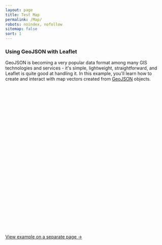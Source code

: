 ```yaml
---
layout: page
title: Test Map
permalink: /Map/
robots: noindex, nofollow
sitemap: false
sort: 1
---
```


<h3>Using GeoJSON with Leaflet</h3>

<p>GeoJSON is becoming a very popular data format among many GIS technologies and services - it's simple, lightweight, straightforward, and Leaflet is quite good at handling it. In this example, you'll learn how to create and interact with map vectors created from <a href="http://geojson.org/">GeoJSON</a> objects.</p>

<div id="map" class="map" style="height: 450px"></div>

<script src="../examples/sample-geojson-test.js"></script>
<script>

	var radius = 1000;
	var lat = 52.753;
	var lng = 39.298;

	var map = L.map('map', {
		minZoom: 3
	}).setView([lat, lng], 12);

	var osm = L.tileLayer(MB_URL, {
		attribution: MB_ATTR,
		id: 'mapbox.light'
	});

	osm.addTo(map);

	L.control.scale().addTo(map); // Пример отображения масштаба


var sale = new L.LayerGroup();

L.circle([52.753, 39.298], 300, {
  stroke: false,
  fillColor: 'green',
  fillOpacity: 0.7
}).addTo(sale);

L.control.layers({
  "Open Street Map" : osm
}, {
  "just Point": sale
}).addTo(map);

	// control that shows state info on hover
	var info = L.control();

	info.onAdd = function (map) {
		this._div = L.DomUtil.create('div', 'info legend');
		this.update();
		return this._div;
	};

	info.update = function (props) {
		this._div.innerHTML = '<h4>Координаты центра</h4>' +  (props ?
			'lan: ' + props.latlng.lat + '<br />lng: ' + props.latlng.lng : 'Координат нет');
	};

	info.addTo(map);


	var bounds = [[52.505, 39.23], [52.5, 39.25]];

	var rect = L.rectangle(bounds, {
		color: 'blue',
		weight: 1
	}).on('click', function (e) {
	    // There event is event object
	    // there e.type === 'click'
	    // there e.lanlng === L.LatLng on map
	    // there e.target.getLatLngs() - your rectangle coordinates
	    // but e.target !== rect
	    // info.update(e);  // bug
	    console.info(e);
	}).addTo(map);


	var baseballIcon = L.icon({
		iconUrl: '../examples/geojson/baseball-marker.png',
		iconSize: [32, 37],
		iconAnchor: [16, 37],
		popupAnchor: [0, -28]
	});

	function onEachFeature(feature, layer) {
		var popupContent = "<p>I started out as a GeoJSON <b>" +
				feature.geometry.type + "</b>, but now I'm a Leaflet vector!</p>";

		if (feature.properties && feature.properties.popupContent) {
			popupContent += feature.properties.popupContent;
		}

		layer.bindPopup(popupContent);
	}

	var LineStyle = {
		"color": "#0d0",
		"weight": 6,
		"opacity": 0.35
	};

	L.geoJson(freeBus, {

		style: LineStyle,

		filter: function (feature, layer) {
			if (feature.properties) {
				// If the property "underConstruction" exists and is true, return false (don't render features under construction)
				return feature.properties.underConstruction !== undefined ? !feature.properties.underConstruction : true;
			}
			return false;
		},

		onEachFeature: onEachFeature
	}).addTo(map);

	var coorsLayer = L.geoJson(null, {

		pointToLayer: function (feature, latlng) {
			return L.marker(latlng, {icon: baseballIcon});
		},

		onEachFeature: onEachFeature
	}).addTo(map);

	coorsLayer.addData(coorsField);

	// Мишень в центре экрана
	var circle = new L.circle([lat, lng], radius, {
		color: 'red',
		fillColor: '#f03',
		fillOpacity: 0.2
	});
	map.addLayer(circle);

	map.on("move", function() {
		var center = map.getCenter();
		circle.setLatLng(center);
		console.log(circle._latlng.lat, circle._latlng.lng);
	});

        // L.marker(getRandomLatLng())
	L.marker([52.737227, 39.26419]).addTo(map).bindTooltip("my tooltip text", {direction: 'left', offset: [-250, -250]}).openTooltip();

</script>

<p><a href="../examples/geojson/geojson-example.html">View example on a separate page &rarr;</a></p>
